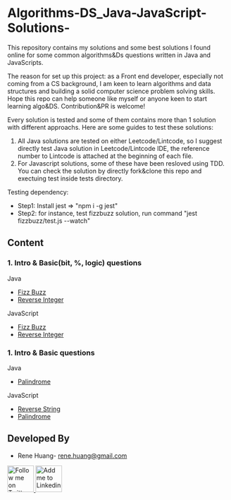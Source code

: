# Algorithms-DS_Java-JavaScript-Solutions-

This repository contains my solutions and some best solutions I found online for some common algorithms&Ds questions written in Java and JavaScripts.

The reason for set up this project: as a Front end developer, especially not coming from a CS background, I am keen to learn algorithms and data structures and building a solid computer science problem solving skills. Hope this repo can help someone like myself or anyone keen to start learning algo&DS. Contribution&PR is welcome! 

Every solution is tested and some of them contains more than 1 solution with different approachs. Here are some guides to test these solutions:

1. All Java solutions are tested on either Leetcode/Lintcode, so I suggest directly test Java solution in Leetcode/Lintcode IDE, the reference number to Lintcode is attached at the beginning of each file. 
2. For Javascript solutions, some of these have been resloved using TDD. You can check the solution by directly fork&clone this repo and exectuing test inside tests directory.

Testing dependency:
* Step1: Install jest => "npm i -g jest"
* Step2: for instance, test fizzbuzz solution, run command "jest fizzbuzz/test.js --watch"

Content
--------

### 1. Intro & Basic(bit, %, logic) questions

Java
* [Fizz Buzz](https://github.com/noappleonhead/Algorithms-DS_Java-Javascript-Solutions-/blob/master/Java/1.Basic/FizzBuzz.java)
* [Reverse Integer](https://github.com/noappleonhead/Algorithms-DS_Java-Javascript-Solutions-/blob/master/Java/1.Basic/ReverseInt.java)

JavaScript
* [Fizz Buzz](https://github.com/noappleonhead/Algorithms-DS_Java-Javascript-Solutions-/tree/master/JavaScript/1.Basic/Fizzbuzz)
* [Reverse Integer](https://github.com/noappleonhead/Algorithms-DS_Java-Javascript-Solutions-/tree/master/JavaScript/1.Basic/ReverseInt/index.js)

### 1. Intro & Basic questions
Java
* [Palindrome]()

JavaScript
* [Reverse String](https://github.com/noappleonhead/Algorithms-DS_Java-Javascript-Solutions-/tree/master/JavaScript/1.Basic/ReverseString/index.js)
* [Palindrome]()


Developed By
------------
* Rene Huang- <rene.huang@gmail.com>

<a href="https://www.instagram.com/hiaroscuro/?hl=en" target="_blank">
  <img alt="Follow me on Twitter" src="https://image.flaticon.com/icons/svg/174/174855.svg" height="60" width="60"/>
</a>
<a href="https://www.linkedin.com/in/rene-huang-09119881/" target="_blank">
  <img alt="Add me to Linkedin" src="https://image.flaticon.com/icons/svg/174/174857.svg" height="60" width="60"/>
</a>


